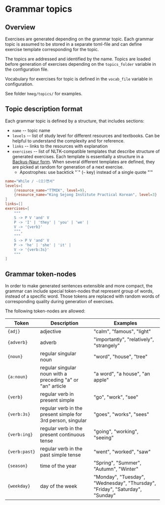 # Grammar topics

## Overview

Exercises are generated depending on the grammar topic. Each grammar topic is assumed to be stored in
a separate toml-file and can define exercise template corresponding for the topic.

The topics are addressed and identified by the name.
Topics are loaded before generation of exercises depending on the `topics_folder` variable in the configuration file.

Vocabulary for exercises for topic is defined in the `vocab_file` variable in configuration.

See folder `hmeg/topics/` for examples.

## Topic description format

Each grammar topic is defined by a structure, that includes sections:
* `name` -- topic name
* `levels` -- list of study level for different resources and textbooks. Can be helpful to understand the complexity and for reference.
* `links` -- links to the resources with explanation
* `exercises` -- list of NLTK-compatible templates that describe structure of generated exercises.
    Each template is essentially a structure in a [Backus-Naur form](https://en.wikipedia.org/wiki/Backus%E2%80%93Naur_form). 
    When several different templates are defined, they are picked at random for generation of a next exercise.
    * Apostrophes: use backtick "\`" (`~` key) instead of a single quote "'" 

```toml
name="While / -(으)면서"
levels=[
    {resource_name="TTMIK", level=9},
    {resource_name="King Sejong Institute Practical Korean", level=3}
]
links=[]
exercises=[
    """
    S -> P V 'and' V
    P -> 'I' | 'they' | 'you' | 'we' |
    V -> '{verb}'
    """,
    """
    S -> P V 'and' V
    P -> 'he' | 'she' | 'it' |
    V -> '{verb:3s}'
    """
]
```

## Grammar token-nodes

In order to make generated sentences extensible and more compact, the grammar can include special token-nodes
that represent group of words, instead of a specific word. Those tokens are replaced with random words of
corresponding quality during generation of exercises.

The following token-nodes are allowed:

| Token         | Description                                                 | Examples                                                                     |
|---------------|-------------------------------------------------------------|------------------------------------------------------------------------------|
| `{adj}`       | adjective                                                   | "calm", "famous", "light"                                                    |
| `{adverb}`    | adverb                                                      | "importantly", "relatively", "strangely"                                     |
| `{noun}`      | regular singular noun                                       | "word", "house", "tree"                                                      |
| `{a:noun}`    | regular singular noun with a preceding "a" or "an" article  | "a word", "a house", "an apple"                                              |
| `{verb}`      | regular verb in present simple                              | "go", "work", "see"                                                          |
| `{verb:3s}`   | regular verb in the present simple for 3rd person, singular | "goes", "works", "sees"                                                      |
| `{verb:ing}`  | regular verb in the present continuous tense                | "going", "working", "seeing"                                                 |
| `{verb:past}` | regular verb in the past simple tense                       | "went", "worked", "saw"                                                      |
| `{season}`    | time of the year                                            | "Spring", "Summer", "Autumn", "Winter"                                       |
| `{weekday}`   | day of the week                                             | "Monday", "Tuesday", "Wednesday", "Thursday", "Friday", "Saturday", "Sunday" |
